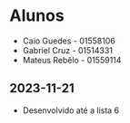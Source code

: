 # Alunos

* Caio Guedes - 01558106
* Gabriel Cruz - 01514331
* Mateus Rebêlo - 01559114

## 2023-11-21

* Desenvolvido até a lista 6
